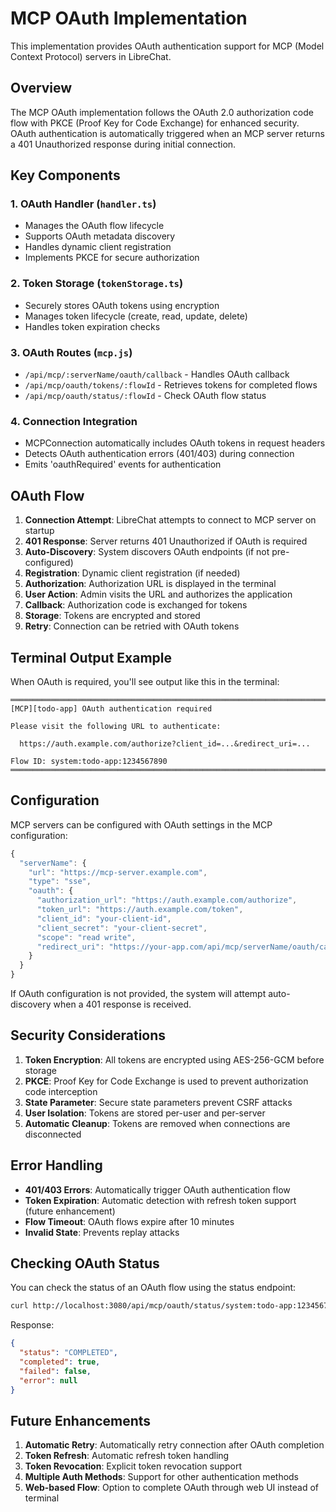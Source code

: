 # MCP OAuth Implementation

This implementation provides OAuth authentication support for MCP (Model Context Protocol) servers in LibreChat.

## Overview

The MCP OAuth implementation follows the OAuth 2.0 authorization code flow with PKCE (Proof Key for Code Exchange) for enhanced security. OAuth authentication is automatically triggered when an MCP server returns a 401 Unauthorized response during initial connection.

## Key Components

### 1. OAuth Handler (`handler.ts`)
- Manages the OAuth flow lifecycle
- Supports OAuth metadata discovery
- Handles dynamic client registration
- Implements PKCE for secure authorization

### 2. Token Storage (`tokenStorage.ts`)
- Securely stores OAuth tokens using encryption
- Manages token lifecycle (create, read, update, delete)
- Handles token expiration checks

### 3. OAuth Routes (`mcp.js`)
- `/api/mcp/:serverName/oauth/callback` - Handles OAuth callback
- `/api/mcp/oauth/tokens/:flowId` - Retrieves tokens for completed flows
- `/api/mcp/oauth/status/:flowId` - Check OAuth flow status

### 4. Connection Integration
- MCPConnection automatically includes OAuth tokens in request headers
- Detects OAuth authentication errors (401/403) during connection
- Emits 'oauthRequired' events for authentication

## OAuth Flow

1. **Connection Attempt**: LibreChat attempts to connect to MCP server on startup
2. **401 Response**: Server returns 401 Unauthorized if OAuth is required
3. **Auto-Discovery**: System discovers OAuth endpoints (if not pre-configured)
4. **Registration**: Dynamic client registration (if needed)
5. **Authorization**: Authorization URL is displayed in the terminal
6. **User Action**: Admin visits the URL and authorizes the application
7. **Callback**: Authorization code is exchanged for tokens
8. **Storage**: Tokens are encrypted and stored
9. **Retry**: Connection can be retried with OAuth tokens

## Terminal Output Example

When OAuth is required, you'll see output like this in the terminal:

```
═══════════════════════════════════════════════════════════════════════
[MCP][todo-app] OAuth authentication required

Please visit the following URL to authenticate:

  https://auth.example.com/authorize?client_id=...&redirect_uri=...

Flow ID: system:todo-app:1234567890
═══════════════════════════════════════════════════════════════════════
```

## Configuration

MCP servers can be configured with OAuth settings in the MCP configuration:

```typescript
{
  "serverName": {
    "url": "https://mcp-server.example.com",
    "type": "sse",
    "oauth": {
      "authorization_url": "https://auth.example.com/authorize",
      "token_url": "https://auth.example.com/token",
      "client_id": "your-client-id",
      "client_secret": "your-client-secret",
      "scope": "read write",
      "redirect_uri": "https://your-app.com/api/mcp/serverName/oauth/callback"
    }
  }
}
```

If OAuth configuration is not provided, the system will attempt auto-discovery when a 401 response is received.

## Security Considerations

1. **Token Encryption**: All tokens are encrypted using AES-256-GCM before storage
2. **PKCE**: Proof Key for Code Exchange is used to prevent authorization code interception
3. **State Parameter**: Secure state parameters prevent CSRF attacks
4. **User Isolation**: Tokens are stored per-user and per-server
5. **Automatic Cleanup**: Tokens are removed when connections are disconnected

## Error Handling

- **401/403 Errors**: Automatically trigger OAuth authentication flow
- **Token Expiration**: Automatic detection with refresh token support (future enhancement)
- **Flow Timeout**: OAuth flows expire after 10 minutes
- **Invalid State**: Prevents replay attacks

## Checking OAuth Status

You can check the status of an OAuth flow using the status endpoint:

```bash
curl http://localhost:3080/api/mcp/oauth/status/system:todo-app:1234567890
```

Response:
```json
{
  "status": "COMPLETED",
  "completed": true,
  "failed": false,
  "error": null
}
```

## Future Enhancements

1. **Automatic Retry**: Automatically retry connection after OAuth completion
2. **Token Refresh**: Automatic refresh token handling
3. **Token Revocation**: Explicit token revocation support
4. **Multiple Auth Methods**: Support for other authentication methods
5. **Web-based Flow**: Option to complete OAuth through web UI instead of terminal 